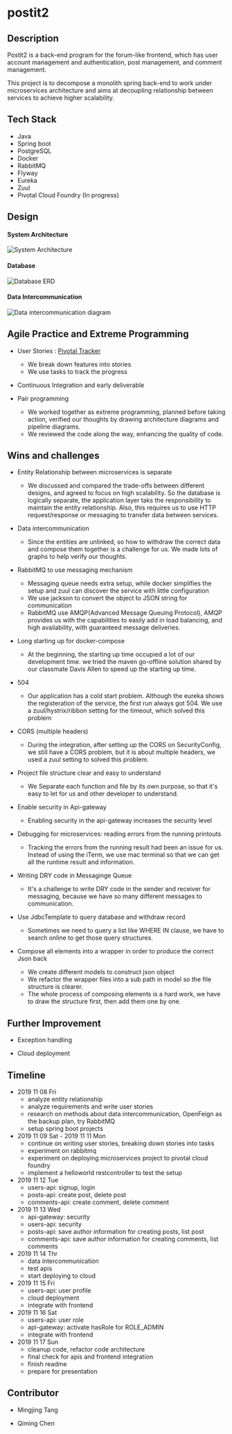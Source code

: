 # postit2

## Description

Postit2 is a back-end program for the forum-like frontend, which has user account management and authentication, post management, and comment management. 

This project is to decompose a monolith spring back-end to work under microservices architecture and aims at decoupling relationship between services to achieve higher scalability.

## Tech Stack

* Java 
* Spring boot
* PostgreSQL
* Docker 
* RabbitMQ
* Flyway
* Eureka
* Zuul
* Pivotal Cloud Foundry (In progress)

## Design

#### System Architecture

![System Architecture](https://github.com/mingjingtang/postit2/blob/dev/assets/postit2_system_architecture.png)

#### Database

![Database ERD](https://github.com/mingjingtang/postit2/blob/dev/assets/database_ERD.png)

#### Data Intercommunication
![Data intercommunication diagram](https://github.com/mingjingtang/postit2/blob/dev/assets/data_intercommunication.png)

## Agile Practice and Extreme Programming

* User Stories : [Pivotal Tracker](https://www.pivotaltracker.com/n/projects/2416899)
  * We break down features into stories
  * We use tasks to track the progress

* Continuous Integration and early deliverable

* Pair programming
  * We worked together as extreme programming, planned before taking action, verified our thoughts by drawing architecture diagrams and pipeline diagrams.
  * We reviewed the code along the way, enhancing the quality of code.


## Wins and challenges

* Entity Relationship between microservices is separate
  * We discussed and compared the trade-offs between different designs, and agreed to focus on high scalability. So the database is logically separate, the application layer taks the responsibility to maintain the entity relationship. Also, this requires us to use HTTP request/response or messaging to transfer data between services.
  
* Data intercommunication
  * Since the entities are unlinked, so how to withdraw the correct data and compose them together is a challenge for us. We made lots of graphs to help verify our thoughts.

* RabbitMQ to use messaging mechanism
  * Messaging queue needs extra setup, while docker simplifies the setup and zuul can discover the service with little configuration
  * We use jackson to convert the object to JSON string for communication
  * RabbitMQ use AMQP(Advanced Message Queuing Protocol), AMQP provides us with the capabilities to easily add in load balancing, and high availability, with guaranteed message deliveries.

* Long starting up for docker-compose
  * At the beginning, the starting up time occupied a lot of our development time. we tried the maven go-offline solution shared by our classmate Davis Allen to speed up the starting up time.

* 504
  * Our application has a cold start problem. Although the eureka shows the registeration of the service, the first run always got 504. We use a zuul/hystrix/ribbon setting for the timeout, which solved this problem

* CORS (multiple headers)
  * During the integration, after setting up the CORS on SecurityConfig, we still have a CORS problem, but it is about multiple headers, we used a zuul setting to solved this problem.

* Project file structure clear and easy to understand
  * We Separate each function and file by its own purpose, so that it's easy to let for us and other developer to understand.

* Enable security in Api-gateway
  * Enabling security in the api-gateway increases the security level

* Debugging for microservices: reading errors from the running printouts
  * Tracking the errors from the running result had been an issue for us. Instead of using the iTerm, we use mac terminal so that we can get all the runtime result and information.

* Writing DRY code in Messaginge Queue
  * It's a challenge to write DRY code in the sender and receiver for messaging, because we have so many different messages to communication.

* Use JdbcTemplate to query database and withdraw record
  * Sometimes we need to query a list like WHERE IN clause, we have to search online to get those query structures.

* Compose all elements into a wrapper in order to produce the correct Json back 
  * We create different models to construct json object
  * We refactor the wrapper files into a sub path in model so the file structure is clearer. 
  * The whole process of composing elements is a hard work, we have to draw the structure first, then add them one by one.

## Further Improvement

* Exception handling

* Cloud deployment

## Timeline

* 2019 11 08 Fri
  * analyze entity relationship
  * analyze requirements and write user stories
  * research on methods about data intercommunication, OpenFeign as the backup plan, try RabbitMQ
  * setup spring boot projects
* 2019 11 09 Sat - 2019 11 11 Mon
  * continue on writing user stories, breaking down stories into tasks
  * experiment on rabbitmq
  * experiment on deploying microservices project to pivotal cloud foundry
  * implement a helloworld restcontroller to test the setup
* 2019 11 12 Tue
  * users-api: signup, login
  * posts-api: create post, delete post
  * comments-api: create comment, delete comment
* 2019 11 13 Wed
  * api-gateway: security
  * users-api: security
  * posts-api: save author information for creating posts, list post
  * comments-api: save author information for creating comments, list comments
* 2019 11 14 Thr
  * data intercommunication
  * test apis
  * start deploying to cloud
* 2019 11 15 Fri
  * users-api: user profile
  * cloud deployment
  * integrate with frontend
* 2019 11 16 Sat
  * users-api: user role
  * api-gateway: activate hasRole for ROLE_ADMIN 
  * integrate with frontend
* 2019 11 17 Sun
  * cleanup code, refactor code architecture
  * final check for apis and frontend integration
  * finish readme
  * prepare for presentation
  
## Contributor

* Mingjing Tang

* Qiming Chen
